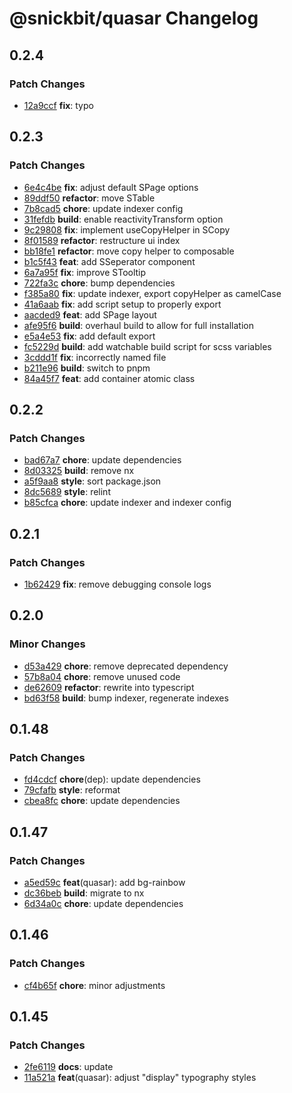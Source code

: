 # @snickbit/quasar Changelog

## 0.2.4

### Patch Changes

- [12a9ccf](https://github.com/snickbit/quasar/commit/12a9ccf) **fix**:  typo

## 0.2.3

### Patch Changes

- [6e4c4be](https://github.com/snickbit/quasar/commit/6e4c4be) **fix**:  adjust default SPage options
- [89ddf50](https://github.com/snickbit/quasar/commit/89ddf50) **refactor**:  move STable
- [7b8cad5](https://github.com/snickbit/quasar/commit/7b8cad5) **chore**:  update indexer config
- [31fefdb](https://github.com/snickbit/quasar/commit/31fefdb) **build**:  enable reactivityTransform option
- [9c29808](https://github.com/snickbit/quasar/commit/9c29808) **fix**:  implement useCopyHelper in SCopy
- [8f01589](https://github.com/snickbit/quasar/commit/8f01589) **refactor**:  restructure ui index
- [bb18fe1](https://github.com/snickbit/quasar/commit/bb18fe1) **refactor**:  move copy helper to composable
- [b1c5f43](https://github.com/snickbit/quasar/commit/b1c5f43) **feat**:  add SSeperator component
- [6a7a95f](https://github.com/snickbit/quasar/commit/6a7a95f) **fix**:  improve STooltip
- [722fa3c](https://github.com/snickbit/quasar/commit/722fa3c) **chore**:  bump dependencies
- [f385a80](https://github.com/snickbit/quasar/commit/f385a80) **fix**:  update indexer, export copyHelper as camelCase
- [41a6aab](https://github.com/snickbit/quasar/commit/41a6aab) **fix**:  add script setup to properly export
- [aacded9](https://github.com/snickbit/quasar/commit/aacded9) **feat**:  add SPage layout
- [afe95f6](https://github.com/snickbit/quasar/commit/afe95f6) **build**:  overhaul build to allow for full installation
- [e5a4e53](https://github.com/snickbit/quasar/commit/e5a4e53) **fix**:  add default export
- [fc5229d](https://github.com/snickbit/quasar/commit/fc5229d) **build**:  add watchable build script for scss variables
- [3cddd1f](https://github.com/snickbit/quasar/commit/3cddd1f) **fix**:  incorrectly named file
- [b211e96](https://github.com/snickbit/quasar/commit/b211e96) **build**:  switch to pnpm
- [84a45f7](https://github.com/snickbit/quasar/commit/84a45f7) **feat**:  add container atomic class

## 0.2.2

### Patch Changes

- [bad67a7](https://github.com/snickbit/quasar/commit/bad67a7) **chore**:  update dependencies
- [8d03325](https://github.com/snickbit/quasar/commit/8d03325) **build**:  remove nx
- [a5f9aa8](https://github.com/snickbit/quasar/commit/a5f9aa8) **style**:  sort package.json
- [8dc5689](https://github.com/snickbit/quasar/commit/8dc5689) **style**:  relint
- [b85cfca](https://github.com/snickbit/quasar/commit/b85cfca) **chore**:  update indexer and indexer config

## 0.2.1

### Patch Changes

- [1b62429](https://github.com/snickbit/quasar/commit/1b62429) **fix**:  remove debugging console logs

## 0.2.0

### Minor Changes

- [d53a429](https://github.com/snickbit/quasar/commit/d53a429) **chore**:  remove deprecated dependency
- [57b8a04](https://github.com/snickbit/quasar/commit/57b8a04) **chore**:  remove unused code
- [de62609](https://github.com/snickbit/quasar/commit/de62609) **refactor**:  rewrite into typescript
- [bd63f58](https://github.com/snickbit/quasar/commit/bd63f58) **build**:  bump indexer, regenerate indexes

## 0.1.48

### Patch Changes

- [fd4cdcf](https://github.com/snickbit/quasar/commit/fd4cdcf) **chore**(dep):  update dependencies
- [79cfafb](https://github.com/snickbit/quasar/commit/79cfafb) **style**:  reformat
- [cbea8fc](https://github.com/snickbit/quasar/commit/cbea8fc) **chore**:  update dependencies

## 0.1.47

### Patch Changes

- [a5ed59c](https://github.com/snickbit/quasar/commit/a5ed59c) **feat**(quasar):  add bg-rainbow
- [dc36beb](https://github.com/snickbit/quasar/commit/dc36beb) **build**:  migrate to nx
- [6d34a0c](https://github.com/snickbit/quasar/commit/6d34a0c) **chore**:  update dependencies

## 0.1.46

### Patch Changes

- [cf4b65f](https://github.com/snickbit/quasar/commit/cf4b65f) **chore**:  minor adjustments

## 0.1.45

### Patch Changes

- [2fe6119](https://github.com/snickbit/quasar/commit/2fe6119) **docs**:  update
- [11a521a](https://github.com/snickbit/quasar/commit/11a521a) **feat**(quasar):  adjust "display" typography styles


